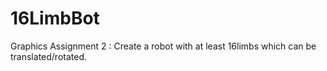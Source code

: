 # 16LimbBot
Graphics Assignment 2 : Create a robot with at least 16limbs which can be translated/rotated.
